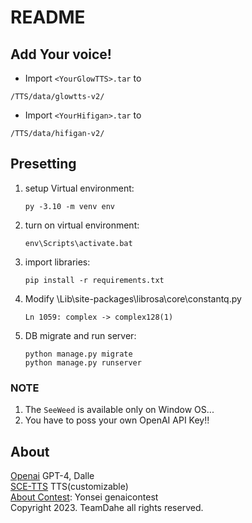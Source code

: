 # README
## Add Your voice!
* Import `<YourGlowTTS>.tar` to
```
/TTS/data/glowtts-v2/
```
* Import `<YourHifigan>.tar` to
```
/TTS/data/hifigan-v2/
```
## Presetting
1. setup Virtual environment:
    ```
    py -3.10 -m venv env
2. turn on virtual environment:
    ```
    env\Scripts\activate.bat
4. import libraries:
    ```
    pip install -r requirements.txt
5. Modify \Lib\site-packages\librosa\core\constantq.py
    ```
    Ln 1059: complex -> complex128(1)
5. DB migrate and run server:
    ```
    python manage.py migrate
    python manage.py runserver
### **NOTE**
1. The ```SeeWeed``` is available only on Window OS...
2. You have to poss your own OpenAI API Key!!
## About
[Openai](https://openai.com) GPT-4, Dalle  
[SCE-TTS](https://sce-tts.github.io/#/v2/index) TTS(customizable)  
[About Contest](https://sites.google.com/yonsei.ac.kr/genaicontest): Yonsei genaicontest  
Copyright 2023. TeamDahe all rights reserved.
